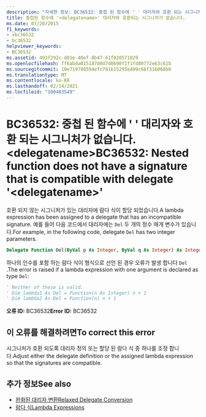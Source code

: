 ```yaml
---
description: "자세한 정보: BC36532: 중첩 된 함수에 ' ' 대리자와 호환 되는 시그니처가 없습니다. <delegatename>"
title: 중첩된 함수에 '<delegatename>' 대리자와 호환되는 시그니처가 없습니다.
ms.date: 07/20/2015
f1_keywords:
- vbc36532
- bc36532
helpviewer_keywords:
- BC36532
ms.assetid: 493f292c-d81e-40ef-8b47-61f020571829
ms.openlocfilehash: ff6abda015187d0d7d0690f2f1fd00772e63c61b
ms.sourcegitcommit: 10e719780594efc781b15295e499c66f316068b8
ms.translationtype: MT
ms.contentlocale: ko-KR
ms.lasthandoff: 02/14/2021
ms.locfileid: "100483549"
---
```

# <a name="bc36532-nested-function-does-not-have-a-signature-that-is-compatible-with-delegate-delegatename"></a><span data-ttu-id="22e30-103">BC36532: 중첩 된 함수에 ' ' 대리자와 호환 되는 시그니처가 없습니다. \<delegatename></span><span class="sxs-lookup"><span data-stu-id="22e30-103">BC36532: Nested function does not have a signature that is compatible with delegate '\<delegatename>'</span></span>

<span data-ttu-id="22e30-104">호환 되지 않는 시그니처가 있는 대리자에 람다 식이 할당 되었습니다.</span><span class="sxs-lookup"><span data-stu-id="22e30-104">A lambda expression has been assigned to a delegate that has an incompatible signature.</span></span> <span data-ttu-id="22e30-105">예를 들어 다음 코드에서 대리자에는 `Del` 두 개의 정수 매개 변수가 있습니다.</span><span class="sxs-lookup"><span data-stu-id="22e30-105">For example, in the following code, delegate `Del` has two integer parameters.</span></span>

```vb
Delegate Function Del(ByVal p As Integer, ByVal q As Integer) As Integer
```

<span data-ttu-id="22e30-106">하나의 인수를 포함 하는 람다 식이 형식으로 선언 된 경우 오류가 발생 합니다 `Del` .</span><span class="sxs-lookup"><span data-stu-id="22e30-106">The error is raised if a lambda expression with one argument is declared as type `Del`:</span></span>

```vb
' Neither of these is valid.
' Dim lambda1 As Del = Function(n As Integer) n + 1
' Dim lambda2 As Del = Function(n) n + 1
```

<span data-ttu-id="22e30-107">**오류 ID:** BC36532</span><span class="sxs-lookup"><span data-stu-id="22e30-107">**Error ID:** BC36532</span></span>

## <a name="to-correct-this-error"></a><span data-ttu-id="22e30-108">이 오류를 해결하려면</span><span class="sxs-lookup"><span data-stu-id="22e30-108">To correct this error</span></span>

<span data-ttu-id="22e30-109">시그니처가 호환 되도록 대리자 정의 또는 할당 된 람다 식 중 하나를 조정 합니다.</span><span class="sxs-lookup"><span data-stu-id="22e30-109">Adjust either the delegate definition or the assigned lambda expression so that the signatures are compatible.</span></span>

## <a name="see-also"></a><span data-ttu-id="22e30-110">추가 정보</span><span class="sxs-lookup"><span data-stu-id="22e30-110">See also</span></span>

- [<span data-ttu-id="22e30-111">완화된 대리자 변환</span><span class="sxs-lookup"><span data-stu-id="22e30-111">Relaxed Delegate Conversion</span></span>](../../programming-guide/language-features/delegates/relaxed-delegate-conversion.md)
- [<span data-ttu-id="22e30-112">람다 식</span><span class="sxs-lookup"><span data-stu-id="22e30-112">Lambda Expressions</span></span>](../../programming-guide/language-features/procedures/lambda-expressions.md)
